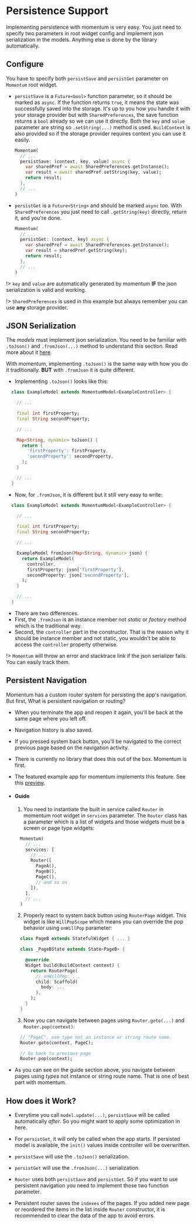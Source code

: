 # Persistence Support
Implementing persistence with momentum is very easy. You just need to specify two parameters in root widget config and implement json serialization in the models. Anything else is done by the library automatically.

## Configure
You have to specify both `persistSave` and `persistGet` parameter on `Momentum` root widget.

- `persistSave` is a `Future<bool>` function parameter, so it should be marked as `async`. If the function returns `true`, it means the state was successfully saved into the storage. It's up to you how you handle it with your storage provider but with `SharedPreferences`, the save function returns a `bool` already so we can use it directly. Both the `key` and `value` parameter are string so `.setString(...)` method is used. `BuildContext` is also provided so if the storage provider requires context you can use it easily.
  ```dart
  Momentum(
    // ...
    persistSave: (context, key, value) async {
      var sharedPref = await SharedPreferences.getInstance();
      var result = await sharedPref.setString(key, value);
      return result;
    },
    // ...
  )
  ```

- `persistGet` is a `Future<String>` and should be marked `async` too. With `SharedPreferences` you just need to call `.getString(key)` directly, return it, and you're done.
  ```dart
  Momentum(
    // ...
    persistGet: (context, key) async {
      var sharedPref = await SharedPreferences.getInstance();
      var result = sharedPref.getString(key);
      return result;
    },
    // ...
  )
  ```

!> `key` and `value` are automatically generated by momentum **IF** the json serialization is valid and working.

!> `SharedPreferences` is used in this example but always remember you can use **any** storage provider.

## JSON Serialization
The *models* must implement json serialization. You need to be familiar with `.toJson()` and `.fromJson(...)` method to understand this section. Read more about it [here](https://flutter.dev/docs/development/data-and-backend/json).

With momentum, implementing `.toJson()` is the same way with how you do it traditionally. **BUT** with `.fromJson` it is quite different.

- Implementing `.toJson()` looks like this:
```dart
  class ExampleModel extends MomentumModel<ExampleController> {

    // ...

    final int firstProperty;
    final String secondProperty;

    // ...

    Map<String, dynamic> toJson() {
      return {
        'firstProperty': firstProperty,
        'secondProperty': secondProperty,
      };
    }

    // ...
  }
```

- Now, for `.fromJson`, it is different but it still very easy to write:
```dart
  class ExampleModel extends MomentumModel<ExampleController> {

    // ...

    final int firstProperty;
    final String secondProperty;

    // ...

    ExampleModel fromJson(Map<String, dynamic> json) {
      return ExampleModel(
        controller,
        firstProperty: json['firstProperty'],
        secondProperty: json['secondProperty'],
      );
    }

    // ...
  }
```
- There are two differences.
- First, the `.fromJson` is an instance member not *static* or *factory* method which is the traditional way.
- Second, the `controller` part in the constructor. That is the reason why it should be instance member and not static, you wouldn't be able to access the `controller` property otherwise.

!> `Momentum` will throw an error and stacktrace link if the json serializer fails. You can easily track them.

## Persistent Navigation
Momentum has a custom router system for persisting the app's navigation. But first, What is persistent navigation or routing?
- When you terminate the app and reopen it again, you'll be back at the same page where you left off.
- Navigation history is also saved.
- If you pressed system back button, you'll be navigated to the correct previous page based on the navigation activity.
- There is currently no library that does this out of the box. Momentum is first.
- The featured example app for momentum implements this feature. See this [preview](/?id=preview).

- #### Guide
  1. You need to instantiate the built in service called `Router` in momentum root widget in `services` parameter. The `Router` class has a parameter which is a list of widgets and those widgets must be a screen or page type widgets:
  ```dart
    Momentum(
      // ...
      services: [
        // ...
        Router([
          PageA(),
          PageB(),
          PageC(),
          // and so on
        ]),
      ],
      // ...
    )
  ```
  2. Properly react to system back button using `RouterPage` widget. This widget is like `WillPopScope` which means you can override the pop behavior using `onWillPop` parameter:
  ```dart
    class PageB extends StatefulWidget { ... }

    class _PageBState extends State<PageB> {

      @override
      Widget build(BuildContext context) {
        return RouterPage(
          // onWillPop: ...
          child: Scaffold(
            body: ...
          ),
        );
      }
    }
  ```
  3. Now you can navigate between pages using `Router.goto(...)` and `Router.pop(context)`:
  ```dart
    // "PageC". use type not an instance or string route name.
    Router.goto(context, PageC);

    // Go back to previous page
    Router.pop(context);
  ```
- As you can see on the guide section above, you navigate between pages using *types* not instance or string route name. That is one of best part with momentum.

## How does it Work?
- Everytime you call `model.update(...)`, `persistSave` will be called automatically *after*. So you might want to apply some optimization in here.
- For `persistGet`, it will only be called when the app starts. If persisted model is available, the `init()` values inside controller will be overwritten.

- `persistSave` will use the `.toJson()` serialization.
- `persistGet` will use the `.fromJson(...)` serialization.

- `Router` uses both `persistSave` and `persistGet`. So if you want to use persistent navigation you need to implement those two function parameter.
- Persistent router saves the `indexes` of the pages. If you added new page or reordered the items in the list inside `Router` constructor, it is recommended to clear the data of the app to avoid errors.